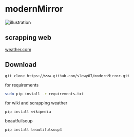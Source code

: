 # modernMirror

![illustration](https://image.freepik.com/free-vector/smart-home-iot-isometric-composition_1284-23920.jpg)


## scrapping web
[weather.com](https://weather.com)


## Download 
```!bash
git clone https://www.github.com/slowy07/modernMirror.git
```
for requirements
```bash
sudo pip install -r requirements.txt
```
for wiki and scrapping weather
```
pip install wikipedia
```
beautfullsoup
```
pip install beautifulsoup4
```